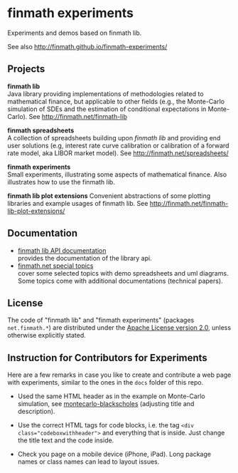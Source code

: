 finmath experiments
===================

Experiments and demos based on finmath lib.

See also http://finmath.github.io/finmath-experiments/

Projects
--------

**finmath lib**  
    Java library providing implementations of methodologies related to
    mathematical finance, but applicable to other fields (e.g., the
    Monte-Carlo simulation of SDEs and the estimation of conditional
    expectations in Monte-Carlo).
    See http://finmath.net/finmath-lib

**finmath spreadsheets**  
    A collection of spreadsheets building upon *finmath lib* and
    providing end user solutions (e.g, interest rate curve calibration
    or calibration of a forward rate model, aka LIBOR market model).
    See http://finmath.net/spreadsheets/

**finmath experiments**  
    Small experiments, illustrating some aspects of mathematical
    finance. Also illustrates how to use the finmath lib.

**finmath lib plot extensions**
	Convenient abstractions of some plotting libraries and example usages of finmath lib.
	See http://finmath.net/finmath-lib-plot-extensions/
    

Documentation
-------------

-   [finmath lib API documentation][]  
     provides the documentation of the library api.
-   [finmath.net special topics][]  
     cover some selected topics with demo spreadsheets and uml diagrams.
    Some topics come with additional documentations (technical papers).


License
-------

The code of "finmath lib" and "finmath experiments" (packages
`net.finmath.*`) are distributed under the [Apache License version
2.0][], unless otherwise explicitly stated.

  [finmath lib API documentation]: http://www.finmath.net/java/finmath-lib/doc/
  [finmath.net special topics]: http://www.finmath.net/topics
  [Apache License version 2.0]: http://www.apache.org/licenses/LICENSE-2.0.html


Instruction for Contributors for Experiments
-------

Here are a few remarks in case you like to create and contribute a web page with experiments, similar to the ones in the `docs` folder of this repo.

-	Used the same HTML header as in the example on Monte-Carlo simulation, see <a href="montecarlo-blackscholes">montecarlo-blackscholes</a> (adjusting title and description).

-	Use the correct HTML tags for code blocks, i.e. the tag `<div class="codeboxwithheader">` and everything that is inside. Just change the title text and the code inside.

-	Check you page on a mobile device (iPhone, iPad). Long package names or class names can lead to layout issues.


